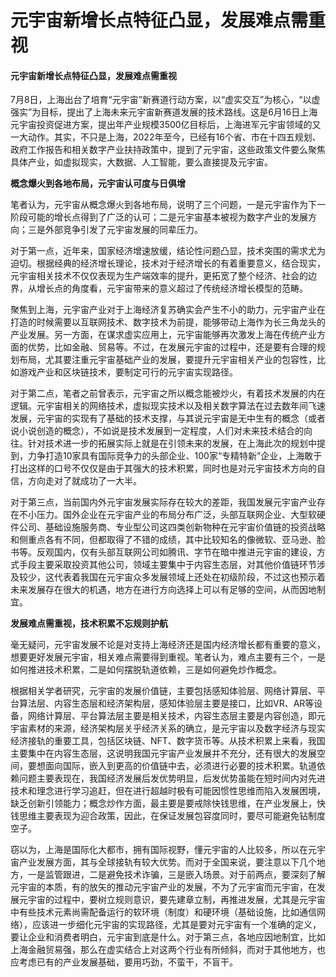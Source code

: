 # 元宇宙新增长点特征凸显，发展难点需重视


#### 元宇宙新增长点特征凸显，发展难点需重视

7月8日，上海出台了培育“元宇宙”新赛道行动方案，以“虚实交互”为核心，“以虚强实”为目标，提出了上海未来元宇宙新赛道发展的技术路线。这是6月16日上海元宇宙投资促进方案，提出年产业规模3500亿目标后，上海进军元宇宙领域的又一大动作。其实，不只是上海，2022年至今，已经有16个省、市在十四五规划、政府工作报告和相关数字产业扶持政策中，提到了元宇宙，这些政策文件要么聚焦具体产业，如虚拟现实，大数据、人工智能，要么直接提及元宇宙。

**概念爆火到各地布局，元宇宙认可度与日俱增**

笔者认为，元宇宙从概念爆火到各地布局，说明了三个问题，一是元宇宙作为下一阶段可能的增长点得到了广泛的认可；二是元宇宙基本被视为数字产业的发展方向；三是外部竞争引发了元宇宙发展的同辈压力。

对于第一点，近年来，国家经济增速放缓，结论性问题凸显，技术突围的需求尤为迫切。根据经典的经济增长理论，技术对于经济增长的有着重要意义，结合现实，元宇宙相关技术不仅仅表现为生产端效率的提升，更拓宽了整个经济、社会的边界，从增长点的角度看，元宇宙带来的意义超过了传统经济增长模型的范畴。

聚焦到上海，元宇宙产业对于上海经济复苏确实会产生不小的助力，元宇宙产业在打造的时候需要以互联网技术、数字技术为前提，能够带动上海作为长三角龙头的产业发展。另一方面，在谋求虚实应用上，元宇宙能够再次激发上海在传统产业方面的优势，比如金融、贸易等。不过，在发展元宇宙的过程中，还是要有合理的规划布局，尤其要注重元宇宙基础产业的发展，要提升元宇宙相关产业的包容性，比如游戏产业和区块链技术，要制定可行的元宇宙实现路径。

对于第二点，笔者之前曾表示，元宇宙之所以概念能被炒火，有着技术发展的内在逻辑。元宇宙相关的网络技术，虚拟现实技术以及相关数字算法在过去数年间飞速发展，元宇宙的实现有了基础的技术支撑，与其说元宇宙是无中生有的概念（或者说小说创造的概念），不如说是技术发展到一定程度，人们对未来技术结合的向往。针对技术进一步的拓展实际上就是在引领未来的发展，在上海此次的规划中提到，力争打造10家具有国际竞争力的头部企业、100家“专精特新”企业，上海敢于打出这样的口号不仅仅是由于其强大的技术积累，同时也是对元宇宙技术方向的自信，方向走对了就成功了一大半。

对于第三点，当前国内外元宇宙发展实际存在较大的差距，我国发展元宇宙产业存在不小压力。国外企业在元宇宙产业的布局分布广泛，头部互联网企业、大型软硬件公司、基础设施服务商、专业型公司这四类创新物种在元宇宙价值链的投资战略和侧重点各有不同，但都取得了不错的成绩，其中比较知名的像微软、亚马逊、脸书等。反观国内，仅有头部互联网公司如腾讯、字节在暗中推进元宇宙的建设，方式手段主要采取投资其他公司，领域主要集中于内容生态层，对其他价值链环节涉及较少，这代表着我国在元宇宙众多发展领域上还处在初级阶段，不过这也预示着未来发展存在很大的机遇，地方在进行方向选择上可以有足够的空间，从而因地制宜。

**发展难点需重视，技术积累不忘规则护航**

毫无疑问，元宇宙发展不论是对支持上海经济还是国内经济增长都有重要的意义，想要更好发展元宇宙，相关难点需要得到重视。笔者认为，难点主要有三个，一是如何推进技术积累，二是如何摆脱轨道依赖，三是如何避免炒作概念。

根据相关学者研究，元宇宙的发展价值链，主要包括感知体验层、网络计算层、平台算法层、内容生态层和经济架构层，感知体验层主要是接口，比如VR、AR等设备，网络计算层、平台算法层主要是相关技术，内容生态层主要是内容创造，即元宇宙素材的来源，经济架构层关乎经济关系的确立，是元宇宙以及数字经济与现实经济接轨的重要工具，包括区块链、NFT、数字货币等。从技术积累上来看，我国主要集中在内容生态层，这说明我国元宇宙产业发展并不充分，还有很大的发展空间，要想面向国际，嵌入到更高的价值链中去，必须进行必要的技术积累。轨道依赖问题主要表现在，我国经济发展后发优势明显，后发优势虽能在短时间内对先进技术和理念进行学习追赶，但在进行超越时极有可能因惯性思维而陷入发展困境，缺乏创新引领能力；概念炒作方面，最主要是要戒除快钱思维，在产业发展上，快钱思维主要表现为迎合政策，因此，在保证发展包容度同时，要尽可能避免钻制度空子。

窃以为，上海是国际化大都市，拥有国际视野，懂元宇宙的人比较多，所以在元宇宙产业发展方面，其与全球接轨有较大优势。而对于全国来说，要注意以下几个地方，一是监管跟进，二是避免技术诈骗，三是嵌入场景。对于前两点，要深刻了解元宇宙的本质，有的放矢的推动元宇宙产业的发展，不为了元宇宙而元宇宙，在发展元宇宙的过程中，要树立规则意识，要先建章立制，再推进发展，尤其是元宇宙中有些技术元素尚需配备运行的软环境（制度）和硬环境（基础设施，比如通信网络），应该进一步细化元宇宙的实现路径，尤其是要对元宇宙有一个准确的定义，要让企业和消费者明白，元宇宙到底是什么。对于第三点，各地应因地制宜，比如上海金融贸易强，那么在虚实结合上对这两个行业有所倾斜，而对于其他地方，也应考虑已有的产业发展基础，要用巧劲，不蛮干，不盲干。
